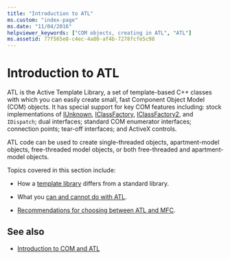 ```yaml
---
title: "Introduction to ATL"
ms.custom: "index-page"
ms.date: "11/04/2016"
helpviewer_keywords: ["COM objects, creating in ATL", "ATL"]
ms.assetid: 77f565e8-c4ec-4a80-af4b-7278fcfe5c98
---
```

# Introduction to ATL

ATL is the Active Template Library, a set of template-based C++ classes with which you can easily create small, fast Component Object Model (COM) objects. It has special support for key COM features including: stock implementations of [IUnknown](/windows/desktop/api/unknwn/nn-unknwn-iunknown), [IClassFactory](/windows/desktop/api/unknwnbase/nn-unknwnbase-iclassfactory), [IClassFactory2](/windows/desktop/api/ocidl/nn-ocidl-iclassfactory2), and `IDispatch`; dual interfaces; standard COM enumerator interfaces; connection points; tear-off interfaces; and ActiveX controls.

ATL code can be used to create single-threaded objects, apartment-model objects, free-threaded model objects, or both free-threaded and apartment-model objects.

Topics covered in this section include:

- How a [template library](../atl/using-a-template-library.md) differs from a standard library.

- What you [can and cannot do with ATL](../atl/scope-of-atl.md).

- [Recommendations for choosing between ATL and MFC](../atl/recommendations-for-choosing-between-atl-and-mfc.md).

## See also

- [Introduction to COM and ATL](../atl/introduction-to-com-and-atl.md)
